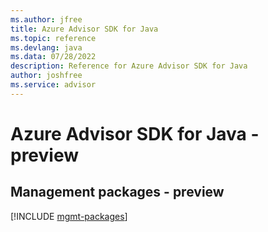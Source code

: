 ```yaml
---
ms.author: jfree
title: Azure Advisor SDK for Java
ms.topic: reference
ms.devlang: java
ms.data: 07/28/2022
description: Reference for Azure Advisor SDK for Java
author: joshfree
ms.service: advisor
---
```

# Azure Advisor SDK for Java - preview

## Management packages - preview
[!INCLUDE [mgmt-packages](advisor-mgmt-index.md)]
